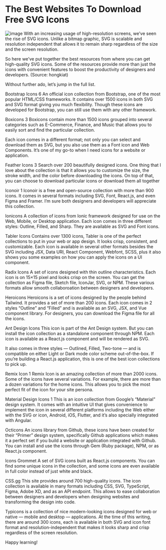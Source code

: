 # The Best Websites To Download Free SVG Icons
![image](https://user-images.githubusercontent.com/44496738/144063142-2f1aa299-005b-4a20-8055-f9db8967d93c.png)
With an increasing usage of high-resolution screens, we’ve seen the rise of SVG icons. Unlike a bitmap graphic, SVG is scalable and resolution independent that allows it to remain sharp regardless of the size and the screen resolution.

So here we’ve put together the best resources from where you can get high-quality SVG icons. Some of the resources provide more than just the icons with convenient features to boost the productivity of designers and developers. (Source: hongkiat)

Without further ado, let’s jump in the full list.

Bootstrap Icons 6
An official icon collection from Bootstrap, one of the most popular HTML/CSS frameworks. It contains over 1500 icons in both SVG and SVG format giving you much flexibility. Though these icons are developed for Bootstrap, you can still use them with any other framework.

Boxicons 3
Boxicons contain more than 1500 icons grouped into several categories such as E-Commerce, Finance, and Music that allows you to easily sort and find the particular collection.

Each icon comes in a different format; not only you can select and download them as SVG, but you also use them as a Font icon and Web Components. It’s one of my go-to when I need icons for a website or application.

Feather Icons 3
Search over 200 beautifully designed icons. One thing that I love about the collection is that it allows you to customize the size, the stroke width, and the color before downloading the icons. On top of that, you can choose to download particular icons or download them all together


Iconoir 1
Iconoir is a free and open-source collection with more than 900 icons. It comes in several formats including SVG, Font, React.js, and even Figma and Framer. I’m sure both designers and developers will appreciate this collection.

Ionicons
A collection of icons from Ionic framework designed for use on the Web, Mobile, or Desktop application. Each icon comes in three different styles: Outline, Filled, and Sharp. They are available as SVG and Font icons.

Tabler Icons
Contains over 1300 icons, Tabler is one of the perfect collections to put in your web or app design. It looks crisp, consistent, and customizable. Each icon is available in several other formats besides the SVG including JSX, Data URI, React Component, Webfont, SCSS, plus it also shows you some examples on how you can apply the icons on a UI component.

Radix Icons
A set of icons designed with thin outline characteristics. Each icon is on 15×15 pixel and looks crisp on the screen. You can get the collection as Figma file, Sketch file, IconJar, SVG, or NPM. These various formats allow smooth collaboroation between designers and developers.

Heroicons
Heroicons is a set of icons designed by the people behind Tailwind. It provides a set of more than 200 icons. Each icon comes in 2 styles “Outline” and “Filled” and is available as an SVG, JSX, and Vue component library. For designers, you can download the Figma file for all the icons.

Ant Design Icons
This icon is part of the Ant Design system. But you can install the icon collection as a standalone component through NPM. Each icon is available as a React.js component and will be rendered as SVG.

It also comes in three styles — Outlined, Filled, Two-tone — and is compatible on either Light or Dark mode color scheme out-of-the-box. If you’re building a React.js application, this is one of the best icon collections to pick up.

Remix Icon 1
Remix Icon is an amazing collection of more than 2000 icons. Some of the icons have several variations. For example, there are more than a dozen variations for the home icons. This allows you to pick the most perfect fit of the icon for your site persona.

Material Design Icons 1
This is an icon collection from Google’s “Material” design system. It comes with an intuitive UI that gives convenience to implement the icon in several different platforms including the Web either with the SVG or icon, Android, iOS, Flutter, and it’s also specially integrated with Angular.

Octicons
An icons library from Github, these icons have been created for their “Primer” design system, specifically Github applications which makes it a perfect set if you build a website or application integrated with Github. You can install and use the icons through Gem (Ruby package), NPM, or as React.js component.

Icons Grommet
A set of SVG icons built as React.js components. You can find some unique icons in the collection, and some icons are even available in full color instead of just white and black.

CSS.gg
This site provides around 700 high-quality icons. The icon collection is available in many formats including CSS, SVG, TypeScript, Figma, Adobe XD, and as an API endpoint. This allows to ease collaboration between designers and developers when designing websites and transforming the design into code.


Typicons is a collection of nice modern-looking icons designed for web or native — mobile and desktop — applications. At the time of this writing, there are around 300 icons, each is available in both SVG and icon font format and resolution-independent that makes it looks sharp and crisp regardless of the screen resolution.

Happy learning!

